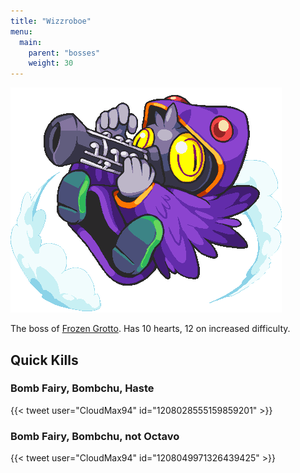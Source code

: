 ```yaml
---
title: "Wizzroboe"
menu:
  main:
    parent: "bosses"
    weight: 30
---
```


![](/img/bosses/wizzroboe.png)

The boss of [Frozen Grotto](/dungeons/frozen-grotto/).
Has 10 hearts, 12 on increased difficulty.

## Quick Kills

### Bomb Fairy, Bombchu, Haste

{{< tweet user="CloudMax94" id="1208028555159859201" >}}

### Bomb Fairy, Bombchu, not Octavo

{{< tweet user="CloudMax94" id="1208049971326439425" >}}

